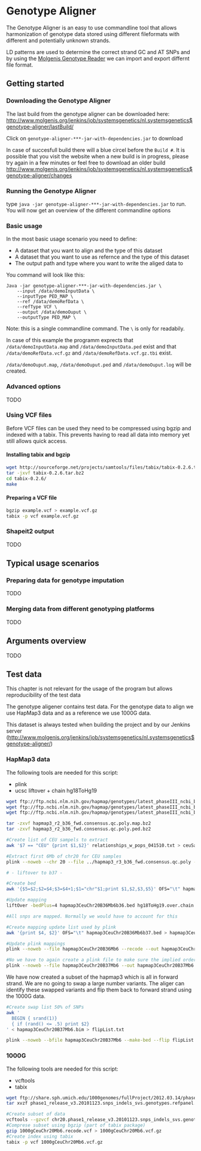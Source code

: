 Genotype Aligner
================

The Genotype Aligner is an easy to use commandline tool that allows harmonization of genotype data 
stored using different fileformats with different and potentially unknown strands. 

LD patterns are used to determine the correct strand GC and AT SNPs and by using 
the [Molgenis Genotype Reader](https://github.com/PatrickDeelen/systemsgenetics/tree/master/molgenis-genotype-reader) we can import and export differnt file format.

Getting started
----------------

### Downloading the Genotype Aligner
The last build from the genotype aligner can be downloaded here:
http://www.molgenis.org/jenkins/job/systemsgenetics/nl.systemsgenetics$genotype-aligner/lastBuild/

Click on `genotype-aligner-***-jar-with-dependencies.jar` to download

In case of succesfull build there will a blue circel before the `Build #`. 
It is possible that you visit the website when a new build is in progress, please try again in a few minutes or feel free to download an older build http://www.molgenis.org/jenkins/job/systemsgenetics/nl.systemsgenetics$genotype-aligner/changes

### Running the Genotype Aligner
type `java -jar genotype-aligner-***-jar-with-dependencies.jar` to run. You will now get an overview of the different commandline options

### Basic usage
In the most basic usage scenario you need to define:

* A dataset that you want to align and the type of this dataset
* A dataset that you want to use as refernce and the type of this dataset
* The output path and type where you want to write the aliged data to

You command will look like this:
```
Java -jar genotype-aligner-***-jar-with-dependencies.jar \
	--input /data/demoInputData \
	--inputType PED_MAP \
	--ref /data/demoRefData \
	--refType VCF \
	--output /data/demoOuput \
	--outputType PED_MAP \
```

Note: this is a single commandline command. The `\` is only for readabily.

In case of this example the programm exprects that `/data/demoInputData.map` and `/data/demoInputData.ped` exist and that ` /data/demoRefData.vcf.gz` and `/data/demoRefData.vcf.gz.tbi` exist.

`/data/demoOuput.map`, `/data/demoOuput.ped` and `/data/demoOuput.log` will be created.

### Advanced options
TODO

### Using VCF files
Before VCF files can be used they need to be compressed using bgzip and indexed with a tabix. This prevents having to read all data into memory yet still allows quick access.

#### Installing tabix and bgzip

```bash
wget http://sourceforge.net/projects/samtools/files/tabix/tabix-0.2.6.tar.bz2
tar -jxvf tabix-0.2.6.tar.bz2
cd tabix-0.2.6/
make
```

#### Preparing a VCF file

```bash
bgzip example.vcf > example.vcf.gz
tabix -p vcf example.vcf.gz
```

### Shapeit2 output
TODO

Typical usage scenarios
----------------

### Preparing data for genotype imputation

TODO

### Merging data from different genotyping platforms

TODO

Arguments overview
----------------

TODO

Test data
----------------
This chapter is not relevant for the usage of the program but allows reproducibility of the test data

The genotype aligener contains test data. For the genotype data to align we use HapMap3 data and as a reference we use 1000G data. 

This dataset is always tested when building the project and by our Jenkins server (http://www.molgenis.org/jenkins/job/systemsgenetics/nl.systemsgenetics$genotype-aligner/)

### HapMap3 data

The following tools are needed for this script:

* plink
* ucsc liftover + chain hg18ToHg19

```bash
wget ftp://ftp.ncbi.nlm.nih.gov/hapmap/genotypes/latest_phaseIII_ncbi_b36/plink_format/hapmap3_r2_b36_fwd.consensus.qc.poly.map.bz2
wget ftp://ftp.ncbi.nlm.nih.gov/hapmap/genotypes/latest_phaseIII_ncbi_b36/plink_format/hapmap3_r2_b36_fwd.consensus.qc.poly.ped.bz2
wget ftp://ftp.ncbi.nlm.nih.gov/hapmap/genotypes/latest_phaseIII_ncbi_b36/plink_format/relationships_w_pops_121708.txt

tar -zxvf hapmap3_r2_b36_fwd.consensus.qc.poly.map.bz2
tar -zxvf hapmap3_r2_b36_fwd.consensus.qc.poly.ped.bz2

#Create list of CEU sampels to extract
awk '$7 == "CEU" {print $1,$2}' relationships_w_pops_041510.txt > ceuSamples.txt

#Extract first 6Mb of chr20 for CEU samples
plink --noweb --chr 20 --file ../hapmap3_r3_b36_fwd.consensus.qc.poly --out hapmap3CeuChr20B36Mb6 --from-mb 0 --to-mb 6 --recode --keep ceuSamples.txt

# - liftover to b37 - 

#Create bed 
awk '{$5=$2;$2=$4;$3=$4+1;$1="chr"$1;print $1,$2,$3,$5}' OFS="\t" hapmap3CeuChr20B36Mb6.map > hapmap3CeuChr20B36Mb6b36.bed

#Update mapping
liftOver -bedPlus=4 hapmap3CeuChr20B36Mb6b36.bed hg18ToHg19.over.chain hapmap3CeuChr20B36Mb6b37.bed hapmap3CeuChr20B36Mb6unmapped.txt

#All snps are mapped. Normally we would have to account for this

#Create mapping update list used by plink
awk '{print $4, $2}' OFS="\t" hapmap3CeuChr20B36Mb6b37.bed > hapmap3CeuChr20B36Mb6b37.txt

#Update plink mappings
plink --noweb --file hapmap3CeuChr20B36Mb6 --recode --out hapmap3CeuChr20B37Mb6 --update-map hapmap3CeuChr20B36Mb6b37.txt

#No we have to again create a plink file to make sure the implied order is correct after liftover.
plink --noweb --file hapmap3CeuChr20B37Mb6 --out hapmap3CeuChr20B37Mb6 --make-bed
```

We have now created a subset of the hapmap3 which is all in forward strand. We are no going to swap a large number variants. The aliger can identify these swapped variants and flip them back to forward strand using the 1000G data.

```Bash
#Create swap list 50% of SNPs
awk '
  BEGIN { srand(1)} 
  { if (rand() <= .5) print $2}
' < hapmap3CeuChr20B37Mb6.bim > flipList.txt

plink --noweb --bfile hapmap3CeuChr20B37Mb6 --make-bed --flip flipList.txt --out hapmap3CeuChr20B37Mb6RandomStrand

```

### 1000G

The following tools are needed for this script:

* vcftools
* tabix

```bash
wget ftp://share.sph.umich.edu/1000genomes/fullProject/2012.03.14/phase1_release_v3.20101123.snps_indels_svs.genotypes.refpanel.EUR.vcf.gz.tgz
tar xvzf phase1_release_v3.20101123.snps_indels_svs.genotypes.refpanel.EUR.vcf.gz.tgz

#Create subset of data
vcftools --gzvcf chr20.phase1_release_v3.20101123.snps_indels_svs.genotypes.refpanel.EUR.vcf.gz --out 1000gCeuChr20Mb6 --chr 20 --from-bp 0 --to-bp 6000000 --recode --remove-indels --remove-filtered-all
#Comprese subset using bgzip (part of tabix package)
gzip 1000gCeuChr20Mb6.recode.vcf > 1000gCeuChr20Mb6.vcf.gz
#Create index using tabix
tabix -p vcf 1000gCeuChr20Mb6.vcf.gz
```
